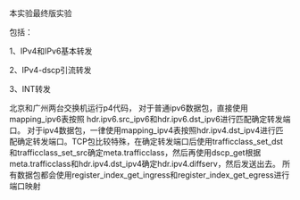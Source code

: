
本实验最终版实验

包括：

1、IPv4和IPv6基本转发

2、IPv4-dscp引流转发

3、INT转发

北京和广州两台交换机运行p4代码，
对于普通ipv6数据包，直接使用mapping_ipv6表按照 hdr.ipv6.src_ipv6和hdr.ipv6.dst_ipv6进行匹配确定转发端口。
对于ipv4数据包，一律使用mapping_ipv4表按照hdr.ipv4.dst_ipv4进行匹配确定转发端口。TCP包比较特殊，在确定转发端口后使用trafficclass_set_dst和trafficclass_set_src确定meta.trafficclass，然后再使用dscp_get根据meta.trafficclass和hdr.ipv4.dst_ipv4确定hdr.ipv4.diffserv，然后发送出去。
所有数据包都会使用register_index_get_ingress和register_index_get_egress进行端口映射
